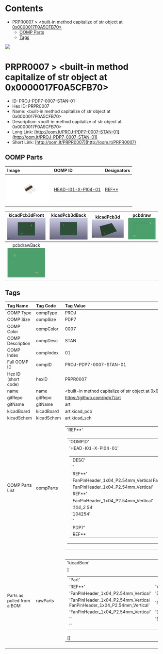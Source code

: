 



Contents
========

* [PRPR0007 > <built-in method capitalize of str object at 0x0000017F0A5CFB70>](#prpr0007--built-in-method-capitalize-of-str-object-at-0x0000017f0a5cfb70)
	* [OOMP Parts](#oomp-parts)
	* [Tags](#tags)
  
![][im]
# PRPR0007 > <built-in method capitalize of str object at 0x0000017F0A5CFB70>

- ID: PROJ-PDP7-0007-STAN-01
- Hex ID: PRPR0007
- Name: <built-in method capitalize of str object at 0x0000017F0A5CFB70>
- Description: <built-in method capitalize of str object at 0x0000017F0A5CFB70>
- Long Link: [http://oom.lt/PROJ-PDP7-0007-STAN-01](http://oom.lt/PROJ-PDP7-0007-STAN-01)
- Short Link: [http://oom.lt/PRPR0007](http://oom.lt/PRPR0007)

## OOMP Parts
  

|Image|OOMP ID|Designators|
| :--- | :--- | :--- |
|[![](https://raw.githubusercontent.com/oomlout/oomlout_OOMP_parts_V2/main/HEAD/I01/X/PI04/01/image_140.jpg)](https://github.com/oomlout/oomlout_OOMP_parts_V2/tree/main/HEAD/I01/X/PI04/01/)|[HEAD-I01-X-PI04-01](https://github.com/oomlout/oomlout_OOMP_parts_V2/tree/main/HEAD/I01/X/PI04/01/)|[REF**](https://github.com/oomlout/oomlout_OOMP_parts_V2/tree/main/HEAD/I01/X/PI04/01/)|
||||
  

|kicadPcb3dFront<br>[![](https://raw.githubusercontent.com/oomlout/oomlout_OOMP_projects_V2/main/PROJ/PDP7/0007/STAN/01/kicadPcb3dFront_140.png)](https://github.com/oomlout/oomlout_OOMP_projects_V2/tree/main/PROJ/PDP7/0007/STAN/01/kicadPcb3dFront.png)|kicadPcb3dBack<br>[![](https://raw.githubusercontent.com/oomlout/oomlout_OOMP_projects_V2/main/PROJ/PDP7/0007/STAN/01/kicadPcb3dBack_140.png)](https://github.com/oomlout/oomlout_OOMP_projects_V2/tree/main/PROJ/PDP7/0007/STAN/01/kicadPcb3dBack.png)|kicadPcb3d<br>[![](https://raw.githubusercontent.com/oomlout/oomlout_OOMP_projects_V2/main/PROJ/PDP7/0007/STAN/01/kicadPcb3d_140.png)](https://github.com/oomlout/oomlout_OOMP_projects_V2/tree/main/PROJ/PDP7/0007/STAN/01/kicadPcb3d.png)|pcbdraw<br>[![](https://raw.githubusercontent.com/oomlout/oomlout_OOMP_projects_V2/main/PROJ/PDP7/0007/STAN/01/pcbdraw_140.png)](https://github.com/oomlout/oomlout_OOMP_projects_V2/tree/main/PROJ/PDP7/0007/STAN/01/pcbdraw.svg)|
| :---: | :---: | :---: | :---: |
|pcbdrawBack<br>[![](https://raw.githubusercontent.com/oomlout/oomlout_OOMP_projects_V2/main/PROJ/PDP7/0007/STAN/01/pcbdrawBack_140.png)](https://github.com/oomlout/oomlout_OOMP_projects_V2/tree/main/PROJ/PDP7/0007/STAN/01/pcbdrawBack.svg)||||

## Tags
  

|Tag Name|Tag Code|Tag Value|
| :--- | :--- | :--- |
|OOMP Type|oompType|PROJ|
|OOMP Size|oompSize|PDP7|
|OOMP Color|oompColor|0007|
|OOMP Description|oompDesc|STAN|
|OOMP Index|oompIndex|01|
|Full OOMP ID|oompID|PROJ-PDP7-0007-STAN-01|
|Hex ID (short code)|hexID|PRPR0007|
|name|name|<built-in method capitalize of str object at 0x0000017F0A5CFB70>|
|gitRepo|gitRepo|https://github.com/pdp7/art|
|gitName|gitName|art|
|kicadBoard|kicadBoard|art.kicad_pcb|
|kicadSchem|kicadSchem|art.kicad_sch|
|OOMP Parts List|oompParts|<table><tr><td>'REF**'</td></tr><tr><td> <table><tr><td>'OOMPID'</td></tr><tr><td> 'HEAD-I01-X-PI04-01'</td><td> 'FULL'</td></tr><tr><td> <table><tr><td>'DESC'</td></tr><tr><td> ''</td><td> 'PART'</td></tr><tr><td> 'REF**'</td><td> 'DEVICE'</td></tr><tr><td> 'FanPinHeader_1x04_P2.54mm_Vertical FanPinHeader_1x04_P2.54mm_Vertical'</td><td> 'PACKAGE'</td></tr><tr><td> 'FanPinHeader_1x04_P2.54mm_Vertical'</td><td> 'PARTLETTER'</td></tr><tr><td> 'REF**'</td><td> 'VALUE'</td></tr><tr><td> 'FanPinHeader_1x04_P2.54mm_Vertical'</td><td> 'VALUENUMBER'</td></tr><tr><td> '_104_2.54_'</td><td> 'PACKAGENUMBER'</td></tr><tr><td> '104254'</td><td> 'BOM'</td></tr><tr><td> ''</td><td> 'OWNER'</td></tr><tr><td> 'PDP7'</td><td> 'FULL'</td></tr><tr><td> 'REF**</td><td>FanPinHeader_1x04_P2.54mm_Vertical</td><td>FanPinHeader_1x04_P2.54mm_Vertical FanPinHeader_1x04_P2.54mm_Vertical</td><td>FanPinHeader_1x04_P2.54mm_Vertical</td><td></td><td></td><td>'</td></tr></table></td></tr></table></td></tr></table>|
|Parts as pulled from a BOM|rawParts|<table><tr><td>'kicadBom'</td></tr><tr><td> [<table><tr><td>'Part'</td></tr><tr><td> 'REF**'</td><td> 'Value'</td></tr><tr><td> 'FanPinHeader_1x04_P2.54mm_Vertical'</td><td> 'Device'</td></tr><tr><td> 'FanPinHeader_1x04_P2.54mm_Vertical FanPinHeader_1x04_P2.54mm_Vertical'</td><td> 'Package'</td></tr><tr><td> 'FanPinHeader_1x04_P2.54mm_Vertical'</td><td> 'Description'</td></tr><tr><td> ''</td><td> 'BOM'</td></tr><tr><td> ''</td></tr></table></td><td> <table><tr><td>'Part'</td></tr><tr><td> 'REF**'</td><td> 'Value'</td></tr><tr><td> 'FanPinHeader_1x04_P2.54mm_Vertical'</td><td> 'Device'</td></tr><tr><td> 'FanPinHeader_1x04_P2.54mm_Vertical FanPinHeader_1x04_P2.54mm_Vertical'</td><td> 'Package'</td></tr><tr><td> 'FanPinHeader_1x04_P2.54mm_Vertical'</td><td> 'Description'</td></tr><tr><td> ''</td><td> 'BOM'</td></tr><tr><td> ''</td></tr></table></td><td> <table><tr><td>'Part'</td></tr><tr><td> 'REF**'</td><td> 'Value'</td></tr><tr><td> 'FanPinHeader_1x04_P2.54mm_Vertical'</td><td> 'Device'</td></tr><tr><td> 'FanPinHeader_1x04_P2.54mm_Vertical FanPinHeader_1x04_P2.54mm_Vertical'</td><td> 'Package'</td></tr><tr><td> 'FanPinHeader_1x04_P2.54mm_Vertical'</td><td> 'Description'</td></tr><tr><td> ''</td><td> 'BOM'</td></tr><tr><td> ''</td></tr></table></td><td> <table><tr><td>'Part'</td></tr><tr><td> 'REF**'</td><td> 'Value'</td></tr><tr><td> 'FanPinHeader_1x04_P2.54mm_Vertical'</td><td> 'Device'</td></tr><tr><td> 'FanPinHeader_1x04_P2.54mm_Vertical FanPinHeader_1x04_P2.54mm_Vertical'</td><td> 'Package'</td></tr><tr><td> 'FanPinHeader_1x04_P2.54mm_Vertical'</td><td> 'Description'</td></tr><tr><td> ''</td><td> 'BOM'</td></tr><tr><td> ''</td></tr></table></td><td> <table><tr><td>'Part'</td></tr><tr><td> 'REF**'</td><td> 'Value'</td></tr><tr><td> 'FanPinHeader_1x04_P2.54mm_Vertical'</td><td> 'Device'</td></tr><tr><td> 'FanPinHeader_1x04_P2.54mm_Vertical FanPinHeader_1x04_P2.54mm_Vertical'</td><td> 'Package'</td></tr><tr><td> 'FanPinHeader_1x04_P2.54mm_Vertical'</td><td> 'Description'</td></tr><tr><td> ''</td><td> 'BOM'</td></tr><tr><td> ''</td></tr></table></td><td> <table><tr><td>'Part'</td></tr><tr><td> 'REF**'</td><td> 'Value'</td></tr><tr><td> 'FanPinHeader_1x04_P2.54mm_Vertical'</td><td> 'Device'</td></tr><tr><td> 'FanPinHeader_1x04_P2.54mm_Vertical FanPinHeader_1x04_P2.54mm_Vertical'</td><td> 'Package'</td></tr><tr><td> 'FanPinHeader_1x04_P2.54mm_Vertical'</td><td> 'Description'</td></tr><tr><td> ''</td><td> 'BOM'</td></tr><tr><td> ''</td></tr></table></td><td> <table><tr><td>'Part'</td></tr><tr><td> 'REF**'</td><td> 'Value'</td></tr><tr><td> 'FanPinHeader_1x04_P2.54mm_Vertical'</td><td> 'Device'</td></tr><tr><td> 'FanPinHeader_1x04_P2.54mm_Vertical FanPinHeader_1x04_P2.54mm_Vertical'</td><td> 'Package'</td></tr><tr><td> 'FanPinHeader_1x04_P2.54mm_Vertical'</td><td> 'Description'</td></tr><tr><td> ''</td><td> 'BOM'</td></tr><tr><td> ''</td></tr></table></td><td> <table><tr><td>'Part'</td></tr><tr><td> 'REF**'</td><td> 'Value'</td></tr><tr><td> 'FanPinHeader_1x04_P2.54mm_Vertical'</td><td> 'Device'</td></tr><tr><td> 'FanPinHeader_1x04_P2.54mm_Vertical FanPinHeader_1x04_P2.54mm_Vertical'</td><td> 'Package'</td></tr><tr><td> 'FanPinHeader_1x04_P2.54mm_Vertical'</td><td> 'Description'</td></tr><tr><td> ''</td><td> 'BOM'</td></tr><tr><td> ''</td></tr></table></td><td> <table><tr><td>'Part'</td></tr><tr><td> 'REF**'</td><td> 'Value'</td></tr><tr><td> 'FanPinHeader_1x04_P2.54mm_Vertical'</td><td> 'Device'</td></tr><tr><td> 'FanPinHeader_1x04_P2.54mm_Vertical FanPinHeader_1x04_P2.54mm_Vertical'</td><td> 'Package'</td></tr><tr><td> 'FanPinHeader_1x04_P2.54mm_Vertical'</td><td> 'Description'</td></tr><tr><td> ''</td><td> 'BOM'</td></tr><tr><td> ''</td></tr></table></td><td> <table><tr><td>'Part'</td></tr><tr><td> 'REF**'</td><td> 'Value'</td></tr><tr><td> 'FanPinHeader_1x04_P2.54mm_Vertical'</td><td> 'Device'</td></tr><tr><td> 'FanPinHeader_1x04_P2.54mm_Vertical FanPinHeader_1x04_P2.54mm_Vertical'</td><td> 'Package'</td></tr><tr><td> 'FanPinHeader_1x04_P2.54mm_Vertical'</td><td> 'Description'</td></tr><tr><td> ''</td><td> 'BOM'</td></tr><tr><td> ''</td></tr></table></td><td> <table><tr><td>'Part'</td></tr><tr><td> 'REF**'</td><td> 'Value'</td></tr><tr><td> 'FanPinHeader_1x04_P2.54mm_Vertical'</td><td> 'Device'</td></tr><tr><td> 'FanPinHeader_1x04_P2.54mm_Vertical FanPinHeader_1x04_P2.54mm_Vertical'</td><td> 'Package'</td></tr><tr><td> 'FanPinHeader_1x04_P2.54mm_Vertical'</td><td> 'Description'</td></tr><tr><td> ''</td><td> 'BOM'</td></tr><tr><td> ''</td></tr></table></td><td> <table><tr><td>'Part'</td></tr><tr><td> 'REF**'</td><td> 'Value'</td></tr><tr><td> 'FanPinHeader_1x04_P2.54mm_Vertical'</td><td> 'Device'</td></tr><tr><td> 'FanPinHeader_1x04_P2.54mm_Vertical FanPinHeader_1x04_P2.54mm_Vertical'</td><td> 'Package'</td></tr><tr><td> 'FanPinHeader_1x04_P2.54mm_Vertical'</td><td> 'Description'</td></tr><tr><td> ''</td><td> 'BOM'</td></tr><tr><td> ''</td></tr></table></td><td> <table><tr><td>'Part'</td></tr><tr><td> 'REF**'</td><td> 'Value'</td></tr><tr><td> 'FanPinHeader_1x04_P2.54mm_Vertical'</td><td> 'Device'</td></tr><tr><td> 'FanPinHeader_1x04_P2.54mm_Vertical FanPinHeader_1x04_P2.54mm_Vertical'</td><td> 'Package'</td></tr><tr><td> 'FanPinHeader_1x04_P2.54mm_Vertical'</td><td> 'Description'</td></tr><tr><td> ''</td><td> 'BOM'</td></tr><tr><td> ''</td></tr></table></td><td> <table><tr><td>'Part'</td></tr><tr><td> 'REF**'</td><td> 'Value'</td></tr><tr><td> 'FanPinHeader_1x04_P2.54mm_Vertical'</td><td> 'Device'</td></tr><tr><td> 'FanPinHeader_1x04_P2.54mm_Vertical FanPinHeader_1x04_P2.54mm_Vertical'</td><td> 'Package'</td></tr><tr><td> 'FanPinHeader_1x04_P2.54mm_Vertical'</td><td> 'Description'</td></tr><tr><td> ''</td><td> 'BOM'</td></tr><tr><td> ''</td></tr></table></td><td> <table><tr><td>'Part'</td></tr><tr><td> 'REF**'</td><td> 'Value'</td></tr><tr><td> 'FanPinHeader_1x04_P2.54mm_Vertical'</td><td> 'Device'</td></tr><tr><td> 'FanPinHeader_1x04_P2.54mm_Vertical FanPinHeader_1x04_P2.54mm_Vertical'</td><td> 'Package'</td></tr><tr><td> 'FanPinHeader_1x04_P2.54mm_Vertical'</td><td> 'Description'</td></tr><tr><td> ''</td><td> 'BOM'</td></tr><tr><td> ''</td></tr></table></td><td> <table><tr><td>'Part'</td></tr><tr><td> 'REF**'</td><td> 'Value'</td></tr><tr><td> 'FanPinHeader_1x04_P2.54mm_Vertical'</td><td> 'Device'</td></tr><tr><td> 'FanPinHeader_1x04_P2.54mm_Vertical FanPinHeader_1x04_P2.54mm_Vertical'</td><td> 'Package'</td></tr><tr><td> 'FanPinHeader_1x04_P2.54mm_Vertical'</td><td> 'Description'</td></tr><tr><td> ''</td><td> 'BOM'</td></tr><tr><td> ''</td></tr></table></td><td> <table><tr><td>'Part'</td></tr><tr><td> 'REF**'</td><td> 'Value'</td></tr><tr><td> 'FanPinHeader_1x04_P2.54mm_Vertical'</td><td> 'Device'</td></tr><tr><td> 'FanPinHeader_1x04_P2.54mm_Vertical FanPinHeader_1x04_P2.54mm_Vertical'</td><td> 'Package'</td></tr><tr><td> 'FanPinHeader_1x04_P2.54mm_Vertical'</td><td> 'Description'</td></tr><tr><td> ''</td><td> 'BOM'</td></tr><tr><td> ''</td></tr></table></td><td> <table><tr><td>'Part'</td></tr><tr><td> 'REF**'</td><td> 'Value'</td></tr><tr><td> 'FanPinHeader_1x04_P2.54mm_Vertical'</td><td> 'Device'</td></tr><tr><td> 'FanPinHeader_1x04_P2.54mm_Vertical FanPinHeader_1x04_P2.54mm_Vertical'</td><td> 'Package'</td></tr><tr><td> 'FanPinHeader_1x04_P2.54mm_Vertical'</td><td> 'Description'</td></tr><tr><td> ''</td><td> 'BOM'</td></tr><tr><td> ''</td></tr></table></td><td> <table><tr><td>'Part'</td></tr><tr><td> 'REF**'</td><td> 'Value'</td></tr><tr><td> 'FanPinHeader_1x04_P2.54mm_Vertical'</td><td> 'Device'</td></tr><tr><td> 'FanPinHeader_1x04_P2.54mm_Vertical FanPinHeader_1x04_P2.54mm_Vertical'</td><td> 'Package'</td></tr><tr><td> 'FanPinHeader_1x04_P2.54mm_Vertical'</td><td> 'Description'</td></tr><tr><td> ''</td><td> 'BOM'</td></tr><tr><td> ''</td></tr></table></td><td> <table><tr><td>'Part'</td></tr><tr><td> 'REF**'</td><td> 'Value'</td></tr><tr><td> 'FanPinHeader_1x04_P2.54mm_Vertical'</td><td> 'Device'</td></tr><tr><td> 'FanPinHeader_1x04_P2.54mm_Vertical FanPinHeader_1x04_P2.54mm_Vertical'</td><td> 'Package'</td></tr><tr><td> 'FanPinHeader_1x04_P2.54mm_Vertical'</td><td> 'Description'</td></tr><tr><td> ''</td><td> 'BOM'</td></tr><tr><td> ''</td></tr></table></td><td> <table><tr><td>'Part'</td></tr><tr><td> 'REF**'</td><td> 'Value'</td></tr><tr><td> 'FanPinHeader_1x04_P2.54mm_Vertical'</td><td> 'Device'</td></tr><tr><td> 'FanPinHeader_1x04_P2.54mm_Vertical FanPinHeader_1x04_P2.54mm_Vertical'</td><td> 'Package'</td></tr><tr><td> 'FanPinHeader_1x04_P2.54mm_Vertical'</td><td> 'Description'</td></tr><tr><td> ''</td><td> 'BOM'</td></tr><tr><td> ''</td></tr></table></td><td> <table><tr><td>'Part'</td></tr><tr><td> 'REF**'</td><td> 'Value'</td></tr><tr><td> 'FanPinHeader_1x04_P2.54mm_Vertical'</td><td> 'Device'</td></tr><tr><td> 'FanPinHeader_1x04_P2.54mm_Vertical FanPinHeader_1x04_P2.54mm_Vertical'</td><td> 'Package'</td></tr><tr><td> 'FanPinHeader_1x04_P2.54mm_Vertical'</td><td> 'Description'</td></tr><tr><td> ''</td><td> 'BOM'</td></tr><tr><td> ''</td></tr></table></td><td> <table><tr><td>'Part'</td></tr><tr><td> 'REF**'</td><td> 'Value'</td></tr><tr><td> 'FanPinHeader_1x04_P2.54mm_Vertical'</td><td> 'Device'</td></tr><tr><td> 'FanPinHeader_1x04_P2.54mm_Vertical FanPinHeader_1x04_P2.54mm_Vertical'</td><td> 'Package'</td></tr><tr><td> 'FanPinHeader_1x04_P2.54mm_Vertical'</td><td> 'Description'</td></tr><tr><td> ''</td><td> 'BOM'</td></tr><tr><td> ''</td></tr></table></td><td> <table><tr><td>'Part'</td></tr><tr><td> 'REF**'</td><td> 'Value'</td></tr><tr><td> 'FanPinHeader_1x04_P2.54mm_Vertical'</td><td> 'Device'</td></tr><tr><td> 'FanPinHeader_1x04_P2.54mm_Vertical FanPinHeader_1x04_P2.54mm_Vertical'</td><td> 'Package'</td></tr><tr><td> 'FanPinHeader_1x04_P2.54mm_Vertical'</td><td> 'Description'</td></tr><tr><td> ''</td><td> 'BOM'</td></tr><tr><td> ''</td></tr></table></td><td> <table><tr><td>'Part'</td></tr><tr><td> 'REF**'</td><td> 'Value'</td></tr><tr><td> 'FanPinHeader_1x04_P2.54mm_Vertical'</td><td> 'Device'</td></tr><tr><td> 'FanPinHeader_1x04_P2.54mm_Vertical FanPinHeader_1x04_P2.54mm_Vertical'</td><td> 'Package'</td></tr><tr><td> 'FanPinHeader_1x04_P2.54mm_Vertical'</td><td> 'Description'</td></tr><tr><td> ''</td><td> 'BOM'</td></tr><tr><td> ''</td></tr></table></td><td> <table><tr><td>'Part'</td></tr><tr><td> 'REF**'</td><td> 'Value'</td></tr><tr><td> 'FanPinHeader_1x04_P2.54mm_Vertical'</td><td> 'Device'</td></tr><tr><td> 'FanPinHeader_1x04_P2.54mm_Vertical FanPinHeader_1x04_P2.54mm_Vertical'</td><td> 'Package'</td></tr><tr><td> 'FanPinHeader_1x04_P2.54mm_Vertical'</td><td> 'Description'</td></tr><tr><td> ''</td><td> 'BOM'</td></tr><tr><td> ''</td></tr></table></td><td> <table><tr><td>'Part'</td></tr><tr><td> 'REF**'</td><td> 'Value'</td></tr><tr><td> 'FanPinHeader_1x04_P2.54mm_Vertical'</td><td> 'Device'</td></tr><tr><td> 'FanPinHeader_1x04_P2.54mm_Vertical FanPinHeader_1x04_P2.54mm_Vertical'</td><td> 'Package'</td></tr><tr><td> 'FanPinHeader_1x04_P2.54mm_Vertical'</td><td> 'Description'</td></tr><tr><td> ''</td><td> 'BOM'</td></tr><tr><td> ''</td></tr></table></td><td> <table><tr><td>'Part'</td></tr><tr><td> 'REF**'</td><td> 'Value'</td></tr><tr><td> 'FanPinHeader_1x04_P2.54mm_Vertical'</td><td> 'Device'</td></tr><tr><td> 'FanPinHeader_1x04_P2.54mm_Vertical FanPinHeader_1x04_P2.54mm_Vertical'</td><td> 'Package'</td></tr><tr><td> 'FanPinHeader_1x04_P2.54mm_Vertical'</td><td> 'Description'</td></tr><tr><td> ''</td><td> 'BOM'</td></tr><tr><td> ''</td></tr></table></td><td> <table><tr><td>'Part'</td></tr><tr><td> 'REF**'</td><td> 'Value'</td></tr><tr><td> 'FanPinHeader_1x04_P2.54mm_Vertical'</td><td> 'Device'</td></tr><tr><td> 'FanPinHeader_1x04_P2.54mm_Vertical FanPinHeader_1x04_P2.54mm_Vertical'</td><td> 'Package'</td></tr><tr><td> 'FanPinHeader_1x04_P2.54mm_Vertical'</td><td> 'Description'</td></tr><tr><td> ''</td><td> 'BOM'</td></tr><tr><td> ''</td></tr></table></td><td> <table><tr><td>'Part'</td></tr><tr><td> 'REF**'</td><td> 'Value'</td></tr><tr><td> 'FanPinHeader_1x04_P2.54mm_Vertical'</td><td> 'Device'</td></tr><tr><td> 'FanPinHeader_1x04_P2.54mm_Vertical FanPinHeader_1x04_P2.54mm_Vertical'</td><td> 'Package'</td></tr><tr><td> 'FanPinHeader_1x04_P2.54mm_Vertical'</td><td> 'Description'</td></tr><tr><td> ''</td><td> 'BOM'</td></tr><tr><td> ''</td></tr></table></td><td> <table><tr><td>'Part'</td></tr><tr><td> 'REF**'</td><td> 'Value'</td></tr><tr><td> 'FanPinHeader_1x04_P2.54mm_Vertical'</td><td> 'Device'</td></tr><tr><td> 'FanPinHeader_1x04_P2.54mm_Vertical FanPinHeader_1x04_P2.54mm_Vertical'</td><td> 'Package'</td></tr><tr><td> 'FanPinHeader_1x04_P2.54mm_Vertical'</td><td> 'Description'</td></tr><tr><td> ''</td><td> 'BOM'</td></tr><tr><td> ''</td></tr></table></td><td> <table><tr><td>'Part'</td></tr><tr><td> 'REF**'</td><td> 'Value'</td></tr><tr><td> 'FanPinHeader_1x04_P2.54mm_Vertical'</td><td> 'Device'</td></tr><tr><td> 'FanPinHeader_1x04_P2.54mm_Vertical FanPinHeader_1x04_P2.54mm_Vertical'</td><td> 'Package'</td></tr><tr><td> 'FanPinHeader_1x04_P2.54mm_Vertical'</td><td> 'Description'</td></tr><tr><td> ''</td><td> 'BOM'</td></tr><tr><td> ''</td></tr></table></td><td> <table><tr><td>'Part'</td></tr><tr><td> 'REF**'</td><td> 'Value'</td></tr><tr><td> 'FanPinHeader_1x04_P2.54mm_Vertical'</td><td> 'Device'</td></tr><tr><td> 'FanPinHeader_1x04_P2.54mm_Vertical FanPinHeader_1x04_P2.54mm_Vertical'</td><td> 'Package'</td></tr><tr><td> 'FanPinHeader_1x04_P2.54mm_Vertical'</td><td> 'Description'</td></tr><tr><td> ''</td><td> 'BOM'</td></tr><tr><td> ''</td></tr></table></td><td> <table><tr><td>'Part'</td></tr><tr><td> 'REF**'</td><td> 'Value'</td></tr><tr><td> 'FanPinHeader_1x04_P2.54mm_Vertical'</td><td> 'Device'</td></tr><tr><td> 'FanPinHeader_1x04_P2.54mm_Vertical FanPinHeader_1x04_P2.54mm_Vertical'</td><td> 'Package'</td></tr><tr><td> 'FanPinHeader_1x04_P2.54mm_Vertical'</td><td> 'Description'</td></tr><tr><td> ''</td><td> 'BOM'</td></tr><tr><td> ''</td></tr></table></td><td> <table><tr><td>'Part'</td></tr><tr><td> 'REF**'</td><td> 'Value'</td></tr><tr><td> 'FanPinHeader_1x04_P2.54mm_Vertical'</td><td> 'Device'</td></tr><tr><td> 'FanPinHeader_1x04_P2.54mm_Vertical FanPinHeader_1x04_P2.54mm_Vertical'</td><td> 'Package'</td></tr><tr><td> 'FanPinHeader_1x04_P2.54mm_Vertical'</td><td> 'Description'</td></tr><tr><td> ''</td><td> 'BOM'</td></tr><tr><td> ''</td></tr></table></td><td> <table><tr><td>'Part'</td></tr><tr><td> 'REF**'</td><td> 'Value'</td></tr><tr><td> 'FanPinHeader_1x04_P2.54mm_Vertical'</td><td> 'Device'</td></tr><tr><td> 'FanPinHeader_1x04_P2.54mm_Vertical FanPinHeader_1x04_P2.54mm_Vertical'</td><td> 'Package'</td></tr><tr><td> 'FanPinHeader_1x04_P2.54mm_Vertical'</td><td> 'Description'</td></tr><tr><td> ''</td><td> 'BOM'</td></tr><tr><td> ''</td></tr></table></td><td> <table><tr><td>'Part'</td></tr><tr><td> 'REF**'</td><td> 'Value'</td></tr><tr><td> 'FanPinHeader_1x04_P2.54mm_Vertical'</td><td> 'Device'</td></tr><tr><td> 'FanPinHeader_1x04_P2.54mm_Vertical FanPinHeader_1x04_P2.54mm_Vertical'</td><td> 'Package'</td></tr><tr><td> 'FanPinHeader_1x04_P2.54mm_Vertical'</td><td> 'Description'</td></tr><tr><td> ''</td><td> 'BOM'</td></tr><tr><td> ''</td></tr></table></td><td> <table><tr><td>'Part'</td></tr><tr><td> 'REF**'</td><td> 'Value'</td></tr><tr><td> 'FanPinHeader_1x04_P2.54mm_Vertical'</td><td> 'Device'</td></tr><tr><td> 'FanPinHeader_1x04_P2.54mm_Vertical FanPinHeader_1x04_P2.54mm_Vertical'</td><td> 'Package'</td></tr><tr><td> 'FanPinHeader_1x04_P2.54mm_Vertical'</td><td> 'Description'</td></tr><tr><td> ''</td><td> 'BOM'</td></tr><tr><td> ''</td></tr></table></td><td> <table><tr><td>'Part'</td></tr><tr><td> 'REF**'</td><td> 'Value'</td></tr><tr><td> 'FanPinHeader_1x04_P2.54mm_Vertical'</td><td> 'Device'</td></tr><tr><td> 'FanPinHeader_1x04_P2.54mm_Vertical FanPinHeader_1x04_P2.54mm_Vertical'</td><td> 'Package'</td></tr><tr><td> 'FanPinHeader_1x04_P2.54mm_Vertical'</td><td> 'Description'</td></tr><tr><td> ''</td><td> 'BOM'</td></tr><tr><td> ''</td></tr></table></td><td> <table><tr><td>'Part'</td></tr><tr><td> 'REF**'</td><td> 'Value'</td></tr><tr><td> 'FanPinHeader_1x04_P2.54mm_Vertical'</td><td> 'Device'</td></tr><tr><td> 'FanPinHeader_1x04_P2.54mm_Vertical FanPinHeader_1x04_P2.54mm_Vertical'</td><td> 'Package'</td></tr><tr><td> 'FanPinHeader_1x04_P2.54mm_Vertical'</td><td> 'Description'</td></tr><tr><td> ''</td><td> 'BOM'</td></tr><tr><td> ''</td></tr></table></td><td> <table><tr><td>'Part'</td></tr><tr><td> 'REF**'</td><td> 'Value'</td></tr><tr><td> 'FanPinHeader_1x04_P2.54mm_Vertical'</td><td> 'Device'</td></tr><tr><td> 'FanPinHeader_1x04_P2.54mm_Vertical FanPinHeader_1x04_P2.54mm_Vertical'</td><td> 'Package'</td></tr><tr><td> 'FanPinHeader_1x04_P2.54mm_Vertical'</td><td> 'Description'</td></tr><tr><td> ''</td><td> 'BOM'</td></tr><tr><td> ''</td></tr></table></td><td> <table><tr><td>'Part'</td></tr><tr><td> 'REF**'</td><td> 'Value'</td></tr><tr><td> 'FanPinHeader_1x04_P2.54mm_Vertical'</td><td> 'Device'</td></tr><tr><td> 'FanPinHeader_1x04_P2.54mm_Vertical FanPinHeader_1x04_P2.54mm_Vertical'</td><td> 'Package'</td></tr><tr><td> 'FanPinHeader_1x04_P2.54mm_Vertical'</td><td> 'Description'</td></tr><tr><td> ''</td><td> 'BOM'</td></tr><tr><td> ''</td></tr></table></td><td> <table><tr><td>'Part'</td></tr><tr><td> 'REF**'</td><td> 'Value'</td></tr><tr><td> 'FanPinHeader_1x04_P2.54mm_Vertical'</td><td> 'Device'</td></tr><tr><td> 'FanPinHeader_1x04_P2.54mm_Vertical FanPinHeader_1x04_P2.54mm_Vertical'</td><td> 'Package'</td></tr><tr><td> 'FanPinHeader_1x04_P2.54mm_Vertical'</td><td> 'Description'</td></tr><tr><td> ''</td><td> 'BOM'</td></tr><tr><td> ''</td></tr></table></td><td> <table><tr><td>'Part'</td></tr><tr><td> 'REF**'</td><td> 'Value'</td></tr><tr><td> 'FanPinHeader_1x04_P2.54mm_Vertical'</td><td> 'Device'</td></tr><tr><td> 'FanPinHeader_1x04_P2.54mm_Vertical FanPinHeader_1x04_P2.54mm_Vertical'</td><td> 'Package'</td></tr><tr><td> 'FanPinHeader_1x04_P2.54mm_Vertical'</td><td> 'Description'</td></tr><tr><td> ''</td><td> 'BOM'</td></tr><tr><td> ''</td></tr></table>]</td><td> 'eagleBom'</td></tr><tr><td> []</td></tr></table>|
||||



[im]: kicadPcb3d_450.png

